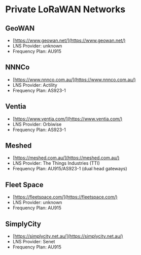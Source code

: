 # Private LoRaWAN Networks

## GeoWAN

- [https://www.geowan.net/](https://www.geowan.net/)
- LNS Provider: unknown
- Frequency Plan: AU915

## NNNCo

- [https://www.nnnco.com.au/](https://www.nnnco.com.au/)
- LNS Provider: Actility
- Frequency Plan: AS923-1

## Ventia

- [https://www.ventia.com/](https://www.ventia.com/)
- LNS Provider: Orbiwise
- Frequency Plan: AS923-1

## Meshed

- [https://meshed.com.au/](https://meshed.com.au/)
- LNS Provider: The Things Industries (TTI)
- Frequency Plan: AU915/AS923-1 (dual head gateways)

## Fleet Space

- [https://fleetspace.com/](https://fleetspace.com/)
- LNS Provider: unknown
- Frequency Plan: AU915

## SimplyCity

- [https://simplycity.net.au/](https://simplycity.net.au/)
- LNS Provider: Senet
- Frequency Plan: AU915
